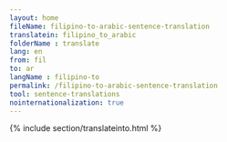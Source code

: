 ```yaml
---
layout: home
fileName: filipino-to-arabic-sentence-translation
translatein: filipino_to_arabic
folderName : translate
lang: en
from: fil
to: ar
langName : filipino-to
permalink: /filipino-to-arabic-sentence-translation
tool: sentence-translations
nointernationalization: true
---
```

{% include section/translateinto.html %}

